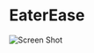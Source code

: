 # EaterEase
![Screen Shot](https://github.com/aditiaprabowo3/Bookshelf-Apps/blob/main/src/public/images/img.png)
